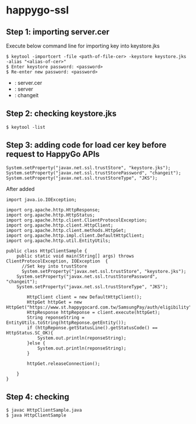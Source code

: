 # happygo-ssl
## Step 1: importing server.cer
Execute below command line for importing key into keystore.jks
```
$ keytool -importcert -file <path-of-file-cer> -keystore keystore.jks -alias "<alias-of-cer>"
$ Enter keystore password: <password>
$ Re-enter new password: <password>
```
* <path-of-file-cer> : server.cer
* <alias-of-cer>: server
* <password>: changeit

## Step 2: checking keystore.jks
```
$ keytool -list
```

## Step 3: adding code for load cer key before request to HappyGo APIs
```
System.setProperty("javax.net.ssl.trustStore", "keystore.jks");
System.setProperty("javax.net.ssl.trustStorePassword", "changeit");
System.setProperty("javax.net.ssl.trustStoreType", "JKS");
```
After added

```
import java.io.IOException;

import org.apache.http.HttpResponse;
import org.apache.http.HttpStatus;
import org.apache.http.client.ClientProtocolException;
import org.apache.http.client.HttpClient;
import org.apache.http.client.methods.HttpGet;
import org.apache.http.impl.client.DefaultHttpClient;
import org.apache.http.util.EntityUtils;

public class HttpClientSample {
	public static void main(String[] args) throws ClientProtocolException, IOException  {  
	  //Set key into trustStore
	  System.setProperty("javax.net.ssl.trustStore", "keystore.jks");
    System.setProperty("javax.net.ssl.trustStorePassword", "changeit");
    System.setProperty("javax.net.ssl.trustStoreType", "JKS");

		HttpClient client = new DefaultHttpClient();
		HttpGet httpGet = new HttpGet("https://www.st.happygocard.com.tw/SamsungPay/auth/eligibility");
		HttpResponse httpReponse = client.execute(httpGet);
		String reponseString = EntityUtils.toString(httpReponse.getEntity());
		if (httpReponse.getStatusLine().getStatusCode() == HttpStatus.SC_OK){
			System.out.println(reponseString);
		}else {
			System.out.println(reponseString);
		}
		
		httpGet.releaseConnection();
		
	}
}
```

## Step 4: checking
```
$ javac HttpClientSample.java
$ java HttpClientSample
```
